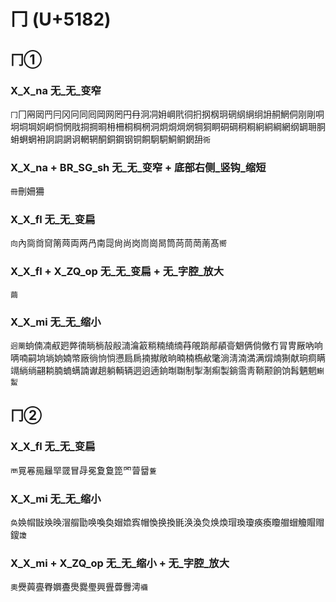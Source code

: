 # 冂 (U+5182)

## 冂①

### X_X_na 无_无_变窄
`冂`冂㒳㒺䍏冃冈冋同囘岡网罔円冄泂㓊㚩㟠㢥㣚㧇㧏㭎㺾䃃䋄䋞䌹䛁䞒䱩侗刚剛哃坰垌堈姛峒恫惘戙挏掆晍枏柵桐棡棢洞炯烔焵焹犅狪眮硐碙秱粡絅絧綱網纲罁耼胴蚦蛧蝄衻詗詷誷诇輞辋酮銅鋼钢铜餇駉駧鮦鲖龬䑙`衕`

### X_X_na + BR_SG_sh 无_无_变窄 + 底部右侧_竖钩_缩短
`冊`刪姍狦

### X_X_fl 无_无_变扁
`向`內㖰㸗䆚䈒䒽両两冎南㖯尙尚岗峝崗晑筒苘茼菵萳髙`嚮`

### X_X_fl + X_ZQ_op 无_无_变扁 + 无_字腔_放大
`繭`

### X_X_mi 无_无_缩小 
`迥罱`䖮㑲㓓㕟㢠㢢㣮㫾㭻㱿㲂㵜㵸䈛䊑䊖䋻䌾䒣䚁䠀䣊䫇䯧䰣俩倘僘冇冐冑厰吶响唡喃嗣垧埫姠婻幤廠徜恦惝懑扃扄揇擜敞晌暔楠槗欳氅淌淸湳満满焨煵猘献珦痌瞒竵緔绱翤耥腩蝻螨諵谳趟躺輌辆迵逈遖銄㫼䎺制掣淛痸製鋿霘靑鞝颟餉饷髥魉魍`鯯䱥`

## 冂②

### X_X_fl 无_无_变扁
`襾`㒻㒽㒾㒿䍑䍞冒冔冕夐敻箆罓萺羀`藑`

### X_X_mi 无_无_缩小 
`奂`㛟㡌㪞㪱㬇㴘䑵勖唤喚奐媢嫓寏帽愌换換毷涣渙烉焕煥瑁瑍瓊痪瘓矎艒蝐觼賵赗鎫`讂`

### X_X_mi + X_ZQ_op 无_无_缩小 + 无_字腔_放大
`奧`㸑䕟亹臖嬹斖爂爨璺興舋虋釁澚`襺`